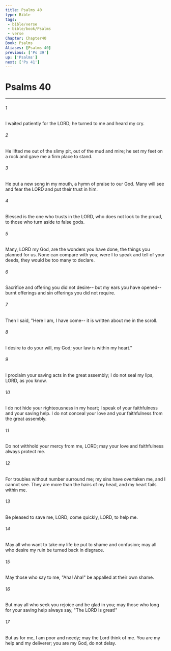 ```yaml
---
title: Psalms 40
type: Bible
tags:
 - bible/verse
 - bible/book/Psalms
 - verse
Chapter: Chapter40
Book: Psalms
Aliases: [Psalms 40]
previous: ['Ps 39']
up: ['Psalms']
next: ['Ps 41']
---
```

# Psalms 40

***


###### 1 
I waited patiently for the LORD; he turned to me and heard my cry. 

###### 2 
He lifted me out of the slimy pit, out of the mud and mire; he set my feet on a rock and gave me a firm place to stand. 

###### 3 
He put a new song in my mouth, a hymn of praise to our God. Many will see and fear the LORD and put their trust in him. 

###### 4 
Blessed is the one who trusts in the LORD, who does not look to the proud, to those who turn aside to false gods. 

###### 5 
Many, LORD my God, are the wonders you have done, the things you planned for us. None can compare with you; were I to speak and tell of your deeds, they would be too many to declare. 

###### 6 
Sacrifice and offering you did not desire-- but my ears you have opened-- burnt offerings and sin offerings you did not require. 

###### 7 
Then I said, "Here I am, I have come-- it is written about me in the scroll. 

###### 8 
I desire to do your will, my God; your law is within my heart." 

###### 9 
I proclaim your saving acts in the great assembly; I do not seal my lips, LORD, as you know. 

###### 10 
I do not hide your righteousness in my heart; I speak of your faithfulness and your saving help. I do not conceal your love and your faithfulness from the great assembly. 

###### 11 
Do not withhold your mercy from me, LORD; may your love and faithfulness always protect me. 

###### 12 
For troubles without number surround me; my sins have overtaken me, and I cannot see. They are more than the hairs of my head, and my heart fails within me. 

###### 13 
Be pleased to save me, LORD; come quickly, LORD, to help me. 

###### 14 
May all who want to take my life be put to shame and confusion; may all who desire my ruin be turned back in disgrace. 

###### 15 
May those who say to me, "Aha! Aha!" be appalled at their own shame. 

###### 16 
But may all who seek you rejoice and be glad in you; may those who long for your saving help always say, "The LORD is great!" 

###### 17 
But as for me, I am poor and needy; may the Lord think of me. You are my help and my deliverer; you are my God, do not delay. 
